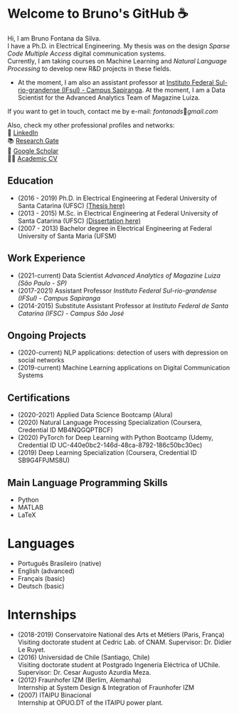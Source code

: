 # Welcome to Bruno's GitHub :coffee: 

<!--
**fontanads/fontanads** is a ✨ _special_ ✨ repository because its `README.md` (this file) appears on your GitHub profile.

Here are some ideas to get you started:

- 🔭 I’m currently working on ...
- 🌱 I’m currently learning ...
- 👯 I’m looking to collaborate on ...
- 🤔 I’m looking for help with ...
- 💬 Ask me about ...
- 📫 How to reach me: ...
- 😄 Pronouns: ...
- ⚡ Fun fact: ...
-->

Hi, I am Bruno Fontana da Silva.  
I have a Ph.D. in Electrical Engineering. My thesis was on the design _Sparse Code Multiple Access_ digital communication systems.  
Currently, I am taking courses on Machine Learning and _Natural Language Processing_ to develop new R&D projects in these fields.  
- At the moment, I am also an assistant professor at [Instituto Federal Sul-rio-grandense (IFsul) - Campus Sapiranga](http://www.sapiranga.ifsul.edu.br/).
At the moment, I am a Data Scientist for the Advanced Analytics Team of Magazine Luiza.

If you want to get in touch, contact me by e-mail: _fontanads_:e-mail:_gmail.com_

Also, check my other professional profiles and networks:  
:briefcase: [LinkedIn](https://www.linkedin.com/in/fontanads/)  
:books: [Research Gate](https://www.researchgate.net/profile/Bruno_Fontana)  
:newspaper: [Google Scholar](https://scholar.google.com.br/citations?user=vAY4olUAAAAJ&hl=en)  
:student: [Academic CV](http://lattes.cnpq.br/0704140512805010)

## Education

- (2016 - 2019) Ph.D. in Electrical Engineering at Federal University of Santa Catarina (UFSC) [(Thesis here)](https://repositorio.ufsc.br/handle/123456789/214493)
- (2013 - 2015) M.Sc. in Electrical Engineering at Federal University of Santa Catarina (UFSC) [(Dissertation here)](https://repositorio.ufsc.br/handle/123456789/157299)
- (2007 - 2013) Bachelor degree in Electrical Engineering at Federal University of Santa Maria (UFSM)

## Work Experience

- (2021-current) Data Scientist _Advanced Analytics of Magazine Luiza (São Paulo - SP)_
- (2017-2021) Assistant Professor _Instituto Federal Sul-rio-grandense (IFSul) - Campus Sapiranga_
- (2014-2015) Substitute Assistant Professor at _Instituto Federal de Santa Catarina (IFSC) - Campus São José_

## Ongoing Projects

- (2020-current) NLP applications: detection of users with depression on social networks 
- (2019-current) Machine Learning applications on Digital Communication Systems

## Certifications

- (2020-2021) Applied Data Science Bootcamp (Alura)
- (2020) Natural Language Processing Specialization (Coursera, Credential ID MB4NQGQPTBCF)
- (2020) PyTorch for Deep Learning with Python Bootcamp (Udemy, Credential ID UC-440e0bc2-146d-48ca-8792-186c50bc30ec)
- (2019) Deep Learning Specialization (Coursera, Credential ID SB9G4FPJMS8U)

## Main Language Programming Skills

- Python
- MATLAB
- LaTeX

# Languages

- Português Brasileiro (native)
- English (advanced)
- Français (basic)
- Deutsch (basic)

# Internships 

- (2018-2019) Conservatoire National des Arts et Métiers (Paris, França)  
Visiting doctorate student at Cedric Lab. of CNAM. Supervisor: Dr. Didier Le Ruyet.
- (2016) Universidad de Chile (Santiago, Chile)  
Visiting doctorate student at Postgrado Ingenería Eléctrica of UChile. Supervisor: Dr. Cesar Augusto Azurdia Meza.
- (2012) Fraunhofer IZM (Berlim, Alemanha)  
Internship at System Design \& Integration of Fraunhofer IZM
- (2007) ITAIPU Binacional  
Internship at OPUO.DT of the ITAIPU power plant.
